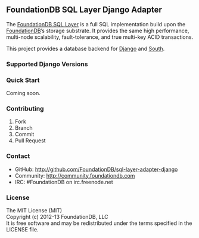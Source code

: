## FoundationDB SQL Layer Django Adapter

The [FoundationDB SQL Layer](https://github.com/FoundationDB/sql-layer) is a
full SQL implementation build upon the [FoundationDB](https://foundationdb.com)’s
storage substrate. It provides the same high performance, multi-node scalability,
fault-tolerance, and true multi-key ACID transactions.

This project provides a database backend for [Django](https://www.djangoproject.com)
and [South](http://south.aeracode.org).


### Supported Django Versions


### Quick Start

Coming soon.


### Contributing

1. Fork
2. Branch
3. Commit
4. Pull Request


### Contact

* GitHub: http://github.com/FoundationDB/sql-layer-adapter-django
* Community: http://community.foundationdb.com
* IRC: #FoundationDB on irc.freenode.net


### License

The MIT License (MIT)  
Copyright (c) 2012-13 FoundationDB, LLC  
It is free software and may be redistributed under the terms specified
in the LICENSE file.

